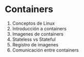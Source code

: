 # Containers
1. Conceptos de Linux
1. Introducción a containers
1. Imagenes de containers
1. Stateless vs Stateful
1. Registro de imagenes
1. Comunicación entre containers
